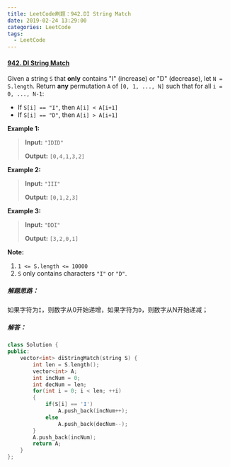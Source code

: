 ```yaml
---
title: LeetCode刷题：942.DI String Match
date: 2019-02-24 13:29:00
categories: LeetCode
tags:
  - LeetCode
---
```

#### [942\. DI String Match](https://leetcode-cn.com/problems/di-string-match/)
Given a string `S` that **only** contains "I" (increase) or "D" (decrease), let `N = S.length`.
Return **any** permutation `A` of `[0, 1, ..., N]` such that for all `i = 0, ..., N-1`:
*   If `S[i] == "I"`, then `A[i] < A[i+1]`
*   If `S[i] == "D"`, then `A[i] > A[i+1]`

**Example 1:**
>**Input:** `"IDID"`
>
>**Output:** `[0,4,1,3,2]`

**Example 2:**
>**Input:** `"III"`
>
>**Output:** `[0,1,2,3]`

**Example 3:**
>**Input:** `"DDI"`
>
>**Output:** `[3,2,0,1]`

**Note:**
1.  `1 <= S.length <= 10000`
2.  `S` only contains characters `"I"` or `"D"`.
##### 解题思路：
如果字符为`I`，则数字从0开始递增，如果字符为`D`，则数字从N开始递减；
##### 解答：
```cpp
class Solution {
public:
    vector<int> diStringMatch(string S) {
        int len = S.length();
        vector<int> A;
        int incNum = 0;
        int decNum = len;
        for(int i = 0; i < len; ++i)
        {
            if(S[i] == 'I')
                A.push_back(incNum++);
            else
                A.push_back(decNum--);
        }
        A.push_back(incNum);
        return A;
    }
};
```